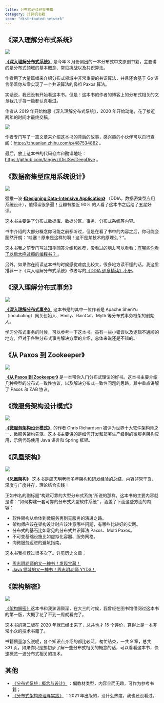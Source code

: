 ```yaml
---
title: 分布式必读经典书籍
category: 计算机书籍
icon: "distributed-network"
---
```


## 《深入理解分布式系统》

![](https://oss.javaguide.cn/github/javaguide/books/deep-understanding-of-distributed-system.png)

**[《深入理解分布式系统》](https://book.douban.com/subject/35794814/)** 是今年 3 月份刚出的一本分布式中文原创书籍，主要讲的是分布式领域的基本概念、常见挑战以及共识算法。

作者用了大量篇幅来介绍分布式领域中非常重要的共识算法，并且还会基于 Go 语言带着你从零实现了一个共识算法的鼻祖 Paxos 算法。

实话说，我还没有开始看这本书。但是！这本书的作者的博客上的分布式相关的文章我几乎每一篇都认真看过。

作者从 2019 年开始构思《深入理解分布式系统》，2020 年开始动笔，花了接近两年的时间才最终交稿。

![](https://oss.javaguide.cn/github/javaguide/books/image-20220706121952258.png)

作者专门写了一篇文章来介绍这本书的背后的故事，感兴趣的小伙伴可以自行查阅：https://zhuanlan.zhihu.com/p/487534882 。

最后，放上这本书的代码仓库和勘误地址：https://github.com/tangwz/DistSysDeepDive 。

## 《数据密集型应用系统设计》

![](https://oss.javaguide.cn/github/javaguide/books/ddia.png)

强推一波 **[《Designing Data-Intensive Application》](https://book.douban.com/subject/30329536/)** （DDIA，数据密集型应用系统设计），值得读很多遍！豆瓣有接近 90% 的人看了这本书之后给了五星好评。

这本书主要讲了分布式数据库、数据分区、事务、分布式系统等内容。

书中介绍的大部分概念你可能之前都听过，但是在看了书中的内容之后，你可能会豁然开朗：“哇塞！原来是这样的啊！这不是某技术的原理么？”。

这本书我之前专门写过知乎回答介绍和推荐，没看过的朋友可以看看：[有哪些你看了以后大呼过瘾的编程书？ ](https://www.zhihu.com/question/50408698/answer/2278198495) 。

另外，如果你在阅读这本书的时候感觉难度比较大，很多地方读不懂的话，我这里推荐一下《深入理解分布式系统》作者写的[《DDIA 逐章精读》小册](https://ddia.qtmuniao.com)。

## 《深入理解分布式事务》

![](https://oss.javaguide.cn/github/javaguide/books/In-depth-understanding-of-distributed-transactions-xiaoyu.png)

**[《深入理解分布式事务》](https://book.douban.com/subject/35626925/)** 这本书是的其中一位作者是 Apache ShenYu（incubating）网关创始人、Hmily、RainCat、Myth 等分布式事务框架的创始人。

学习分布式事务的时候，可以参考一下这本书。虽有一些小错误以及逻辑不通顺的地方，但对于各种分布式事务解决方案的介绍，总体来说还是不错的。

## 《从 Paxos 到 Zookeeper》

![](https://oss.javaguide.cn/github/javaguide/books/image-20211216161350118.png)

**[《从 Paxos 到 Zookeeper》](https://book.douban.com/subject/26292004/)** 是一本带你入门分布式理论的好书。这本书主要介绍几种典型的分布式一致性协议，以及解决分布式一致性问题的思路，其中重点讲解了 Paxos 和 ZAB 协议。

## 《微服务架构设计模式》

![](https://oss.javaguide.cn/github/javaguide/books/microservices-patterns.png)

**[《微服务架构设计模式》](https://book.douban.com/subject/33425123/)** 的作者 Chris Richardson 被评为世界十大软件架构师之一、微服务架构先驱。这本书主要讲的是如何开发和部署生产级别的微服务架构应用，示例代码使用 Java 语言和 Spring 框架。

## 《凤凰架构》

![](https://oss.javaguide.cn/github/javaguide/books/f5bec14d3b404ac4b041d723153658b5.png)

**[《凤凰架构》](https://book.douban.com/subject/35492898/)** 这本书是周志明老师多年架构和研发经验的总结，内容非常干货，深度与广度并存，理论结合实践！

正如书名的副标题“构建可靠的大型分布式系统”所说的那样，这本书的主要内容就是讲：“如何构建一套可靠的分布式大型软件系统” ，涵盖了下面这些方面的内容：

- 软件架构从单体到微服务再到无服务的演进之路。
- 架构师应该在架构设计时应该注意哪些问题，有哪些比较好的实践。
- 分布式的基石比如常见的分布式共识算法 Paxos、Multi Paxos。
- 不可变基础设施比如虚拟化容器、服务网格。
- 向微服务迈进的避坑指南。

这本书我推荐过很多次了。详见历史文章：

- [周志明老师的又一神书！发现宝藏！](https://mp.weixin.qq.com/s?__biz=Mzg2OTA0Njk0OA==&mid=2247505254&idx=1&sn=04faf3093d6002354f06fffbfc2954e0&chksm=cea19aadf9d613bbba7ed0e02ccc4a9ef3a30f4d83530e7ad319c2cc69cd1770e43d1d470046&scene=178&cur_album_id=1646812382221926401#rd)
- [Java 领域的又一神书！周志明老师 YYDS！](https://mp.weixin.qq.com/s/9nbzfZGAWM9_qIMp1r6uUQ)

## 《架构解密》

![](https://oss.javaguide.cn/github/javaguide/books/jiagoujiemi.png)

[《架构解密》](https://book.douban.com/subject/35093373/)这本书和我渊源颇深，在大三的时候，我曾经在图书馆借阅过这本书的第一版，大概了花了不到一周就看完了。

这本书的第二版在 2020 年就已经出来了，总共也才 15 个评价，算得上是一本非常小众的技术书籍了。

书籍质量怎么说呢，各个知识点介绍的都比较泛，匆忙结束，一共 9 章，总共 331 页。如果你只是想初步了解一些分布式相关的概念的话，可以看看这本书，快速概览一波分布式相关的技术。

## 其他

- [《分布式系统 : 概念与设计》](https://book.douban.com/subject/21624776/) ：偏教材类型，内容全而无趣，可作为参考书籍；
- [《分布式架构原理与实践》](https://book.douban.com/subject/35689350/) ：2021 年出版的，没什么热度，我也还没看过。
